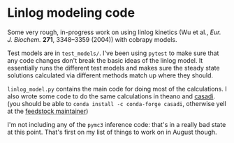 # Linlog modeling code

Some very rough, in-progress work on using linlog kinetics (Wu et al., *Eur. J. Biochem.* **271**, 3348–3359 (2004)) with cobrapy models.

Test models are in `test_models/`. I've been using `pytest` to make sure that any code changes don't break the basic ideas of the linlog model. It essentially runs the different test models and makes sure the steady state solutions calculated via different methods match up where they should.

`linlog_model.py` contains the main code for doing most of the calculations. I also wrote some code to do the same calculations in theano and [casadi](http://casadi.org). (you should be able to `conda install -c conda-forge casadi`, otherwise yell at the [feedstock maintainer](http://github.com/pstjohn))

I'm not including any of the `pymc3` inference code: that's in a really bad state at this point. That's first on my list of things to work on in August though. 

